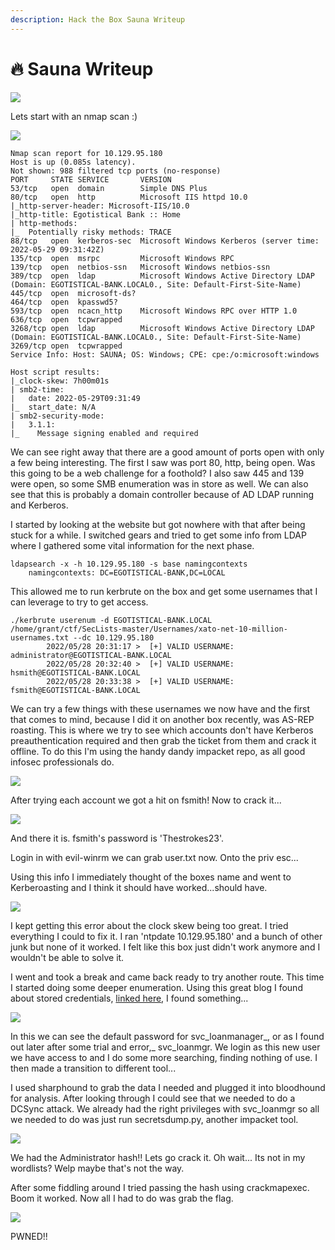 ```yaml
---
description: Hack the Box Sauna Writeup
---
```


# 🔥 Sauna Writeup

![](.gitbook/assets/Sauna.png)

Lets start with an nmap scan :)

![](.gitbook/assets/FG48RgKWQAQfDvl.jpg)

```
Nmap scan report for 10.129.95.180
Host is up (0.085s latency).
Not shown: 988 filtered tcp ports (no-response)
PORT     STATE SERVICE       VERSION
53/tcp   open  domain        Simple DNS Plus
80/tcp   open  http          Microsoft IIS httpd 10.0
|_http-server-header: Microsoft-IIS/10.0
|_http-title: Egotistical Bank :: Home
| http-methods: 
|_  Potentially risky methods: TRACE
88/tcp   open  kerberos-sec  Microsoft Windows Kerberos (server time: 2022-05-29 09:31:42Z)
135/tcp  open  msrpc         Microsoft Windows RPC
139/tcp  open  netbios-ssn   Microsoft Windows netbios-ssn
389/tcp  open  ldap          Microsoft Windows Active Directory LDAP (Domain: EGOTISTICAL-BANK.LOCAL0., Site: Default-First-Site-Name)
445/tcp  open  microsoft-ds?
464/tcp  open  kpasswd5?
593/tcp  open  ncacn_http    Microsoft Windows RPC over HTTP 1.0
636/tcp  open  tcpwrapped
3268/tcp open  ldap          Microsoft Windows Active Directory LDAP (Domain: EGOTISTICAL-BANK.LOCAL0., Site: Default-First-Site-Name)
3269/tcp open  tcpwrapped
Service Info: Host: SAUNA; OS: Windows; CPE: cpe:/o:microsoft:windows

Host script results:
|_clock-skew: 7h00m01s
| smb2-time: 
|   date: 2022-05-29T09:31:49
|_  start_date: N/A
| smb2-security-mode: 
|   3.1.1: 
|_    Message signing enabled and required
```

We can see right away that there are a good amount of ports open with only a few being interesting. The first I saw was port 80, http, being open. Was this going to be a web challenge for a foothold? I also saw 445 and 139 were open, so some SMB enumeration was in store as well. We can also see that this is probably a domain controller because of AD LDAP running and Kerberos.&#x20;

I started by looking at the website but got nowhere with that after being stuck for a while. I switched gears and tried to get some info from LDAP where I gathered some vital information for the next phase.

```
ldapsearch -x -h 10.129.95.180 -s base namingcontexts
	namingcontexts: DC=EGOTISTICAL-BANK,DC=LOCAL
```

This allowed me to run kerbrute on the box and get some usernames that I can leverage to try to get access.

```
./kerbrute userenum -d EGOTISTICAL-BANK.LOCAL /home/grant/ctf/SecLists-master/Usernames/xato-net-10-million-usernames.txt --dc 10.129.95.180
		2022/05/28 20:31:17 >  [+] VALID USERNAME:	 administrator@EGOTISTICAL-BANK.LOCAL
		2022/05/28 20:32:40 >  [+] VALID USERNAME:	 hsmith@EGOTISTICAL-BANK.LOCAL
		2022/05/28 20:33:38 >  [+] VALID USERNAME:	 fsmith@EGOTISTICAL-BANK.LOCAL
```

We can try a few things with these usernames we now have and the first that comes to mind, because I did it on another box recently, was AS-REP roasting. This is where we try to see which accounts don't have Kerberos preauthentication required and then grab the ticket from them and crack it offline. To do this I'm using the handy dandy impacket repo, as all good infosec professionals do.

![](.gitbook/assets/Sauna-AsRepRoast1.PNG)

After trying each account we got a hit on fsmith! Now to crack it...

![](.gitbook/assets/Sauna-AsRepRoast2.PNG)

And there it is. fsmith's password is 'Thestrokes23'.

Login in with evil-winrm we can grab user.txt now. Onto the priv esc...

Using this info I immediately thought of the boxes name and went to Kerberoasting and I think it should have worked...should have.

![](.gitbook/assets/Sauna-clockSkewError.PNG)

I kept getting this error about the clock skew being too great. I tried everything I could to fix it. I ran 'ntpdate 10.129.95.180' and a bunch of other junk but none of it worked. I felt like this box just didn't work anymore and I wouldn't be able to solve it.

I went and took a break and came back ready to try another route. This time I started doing some deeper enumeration. Using this great blog I found about stored credentials, [linked here](https://pentestlab.blog/2017/04/19/stored-credentials/), I found something...&#x20;

![](<.gitbook/assets/Sauna-svc-loanmgrPass (1).PNG>)

In this we can see the default password for svc\_loanmanager_, or as I found out later after some trial and error,_ svc\_loanmgr. We login as this new user we have access to and I do some more searching, finding nothing of use. I then made a transition to different tool...

I used sharphound to grab the data I needed and plugged it into bloodhound for analysis. After looking through I could see that we needed to do a DCSync attack. We already had the right privileges with svc\_loanmgr so all we needed to do was just run secretsdump.py, another impacket tool.

![](.gitbook/assets/Sauana-secretsDump.PNG)

We had the Administrator hash!! Lets go crack it. Oh wait... Its not in my wordlists? Welp maybe that's not the way.

After some fiddling around I tried passing the hash using crackmapexec. Boom it worked. Now all I had to do was grab the flag.

![](.gitbook/assets/Sauna-PassTheHash.PNG)

PWNED!!
